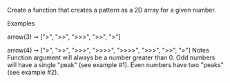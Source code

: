 Create a function that creates a pattern as a 2D array for a given number.

Examples
 >
 >>
 >>>
 >>
 >

arrow(3) ➞ [">", ">>", ">>>", ">>", ">"]
 >
 >>
 >>>
 >>>>
 >>>>
 >>>
 >>
 >

arrow(4) ➞ [">", ">>", ">>>", ">>>>", ">>>>", ">>>", ">>", ">"]
Notes
Function argument will always be a number greater than 0.
Odd numbers will have a single "peak" (see example #1).
Even numbers have two "peaks" (see example #2).